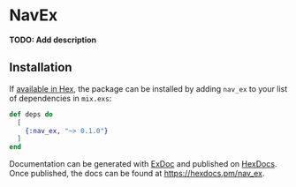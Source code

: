 # NavEx

**TODO: Add description**

## Installation

If [available in Hex](https://hex.pm/docs/publish), the package can be installed
by adding `nav_ex` to your list of dependencies in `mix.exs`:

```elixir
def deps do
  [
    {:nav_ex, "~> 0.1.0"}
  ]
end
```

Documentation can be generated with [ExDoc](https://github.com/elixir-lang/ex_doc)
and published on [HexDocs](https://hexdocs.pm). Once published, the docs can
be found at <https://hexdocs.pm/nav_ex>.

